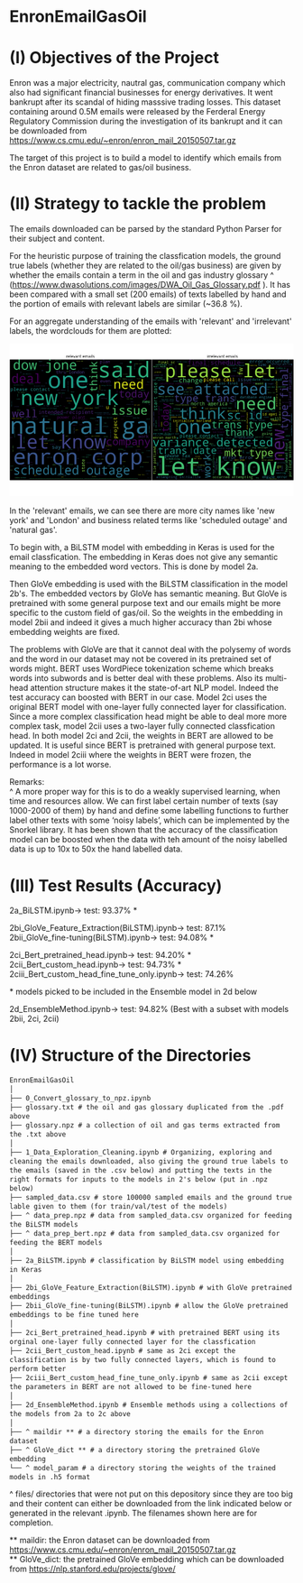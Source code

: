 # EnronEmailGasOil

(I) Objectives of the Project
========================================

Enron was a major electricity, nautral gas, communication company which also had significant financial businesses for energy derivatives. It went bankrupt after its scandal of hiding masssive trading losses. This dataset containing around 0.5M emails were released by the Ferderal Energy Regulatory Commission during the investigation of its bankrupt and it can be downloaded from https://www.cs.cmu.edu/~enron/enron_mail_20150507.tar.gz

The target of this project is to build a model to identify which emails from the Enron dataset are related to gas/oil business. 

(II) Strategy to tackle the problem 
========================================

The emails downloaded can be parsed by the standard Python Parser for their subject and content. 

For the heuristic purpose of training the classfication models, the ground true labels (whether they are related to the oil/gas business) are given by whether the emails contain a term in the oil and gas industry glossary ^ (https://www.dwasolutions.com/images/DWA_Oil_Gas_Glossary.pdf ). It has been compared with a small set (200 emails) of texts labelled by hand and the portion of emails with relevant labels are similar (\~36.8 %). 

For an aggregate understanding of the emails with 'relevant' and 'irrelevant' labels, the wordclouds for them are plotted:

<img src="./wordcloud.png" width="600" >

In the 'relevant' emails, we can see there are more city names like 'new york' and 'London' and business related terms like 'scheduled outage' and 'natural gas'.

To begin with, a BiLSTM model with embedding in Keras is used for the email classfication. The embedding in Keras does not give any semantic meaning to the embedded word vectors. This is done by model 2a.

Then GloVe embedding is used with the BiLSTM classification in the model 2b's. The embedded vectors by GloVe has semantic meaning. But GloVe is pretrained with some general purpose text and our emails might be more specific to the custom field of gas/oil. So the weights in the embedding in model 2bii and indeed it gives a much higher accuracy than 2bi whose embedding weights are fixed.

The problems with GloVe are that it cannot deal with the polysemy of words and the word in our dataset may not be covered in its pretrained set of words might. BERT uses WordPiece tokenization scheme which breaks words into subwords and is better deal with these problems. Also its multi-head attention structure makes it the state-of-art NLP model. Indeed the test accuracy can boosted with BERT in our case. Model 2ci uses the original BERT model with one-layer fully connected layer for classification. Since a more complex classification head might be able to deal more more complex task, model 2cii uses a two-layer fully connected classfication head. In both model 2ci and 2cii, the weights in BERT are allowed to be updated. It is useful since BERT is pretrained with general purpose text. Indeed in model 2ciii where the weights in BERT were frozen, the performance is a lot worse.


Remarks: <br>
^ A more proper way for this is to do a weakly supervised learning, when time and resources allow. We can first label certain number of texts (say 1000-2000 of them) by hand and define some labelling functions to further label other texts with some ‘noisy labels’, which can be implemented by the Snorkel library. It has been shown that the accuracy of the classification model can be boosted when the data with teh amount of the noisy labelled data is up to 10x to 50x the hand labelled data.


(III) Test Results (Accuracy)
========================================

2a_BiLSTM.ipynb-> test: 93.37% \*

2bi_GloVe_Feature_Extraction(BiLSTM).ipynb-> test: 87.1% <br>
2bii_GloVe_fine-tuning(BiLSTM).ipynb-> test: 94.08% \* <br>

2ci_Bert_pretrained_head.ipynb-> test: 94.20% \* <br>
2cii_Bert_custom_head.ipynb-> test: 94.73% \* <br>
2ciii_Bert_custom_head_fine_tune_only.ipynb-> test: 74.26% 

\* models picked to be included in the Ensemble model in 2d below

2d_EnsembleMethod.ipynb-> test: 94.82% (Best with a subset with models 2bii, 2ci, 2cii)


(IV) Structure of the Directories
========================================

```
EnronEmailGasOil
│
├── 0_Convert_glossary_to_npz.ipynb
├── glossary.txt # the oil and gas glossary duplicated from the .pdf above
├── glossary.npz # a collection of oil and gas terms extracted from the .txt above
│
├── 1_Data_Exploration_Cleaning.ipynb # Organizing, exploring and cleaning the emails downloaded, also giving the ground true labels to the emails (saved in the .csv below) and putting the texts in the right formats for inputs to the models in 2's below (put in .npz below)
├── sampled_data.csv # store 100000 sampled emails and the ground true lable given to them (for train/val/test of the models)
├── ^ data_prep.npz # data from sampled_data.csv organized for feeding the BiLSTM models
├── ^ data_prep_bert.npz # data from sampled_data.csv organized for feeding the BERT models
│
├── 2a_BiLSTM.ipynb # classification by BiLSTM model using embedding in Keras 
│
├── 2bi_GloVe_Feature_Extraction(BiLSTM).ipynb # with GloVe pretrained embeddings
├── 2bii_GloVe_fine-tuning(BiLSTM).ipynb # allow the GloVe pretrained embeddings to be fine tuned here
│
├── 2ci_Bert_pretrained_head.ipynb # with pretrained BERT using its orginal one-layer fully connected layer for the classfication
├── 2cii_Bert_custom_head.ipynb # same as 2ci except the classification is by two fully connected layers, which is found to perform better
├── 2ciii_Bert_custom_head_fine_tune_only.ipynb # same as 2cii except the parameters in BERT are not allowed to be fine-tuned here
│
├── 2d_EnsembleMethod.ipynb # Ensemble methods using a collections of the models from 2a to 2c above
│
├── ^ maildir ** # a directory storing the emails for the Enron dataset
├── ^ GloVe_dict ** # a directory storing the pretrained GloVe embedding
└── ^ model_param # a directory storing the weights of the trained models in .h5 format
```

^ files/ directories that were not put on this depository since they are too big and their content can either be downloaded from the link indicated below or generated in the relevant .ipynb. The filenames shown here are for completion.

** maildir: the Enron dataset can be downloaded from https://www.cs.cmu.edu/~enron/enron_mail_20150507.tar.gz <br>
** GloVe_dict: the pretrained GloVe embedding which can be downloaded from https://nlp.stanford.edu/projects/glove/
 

